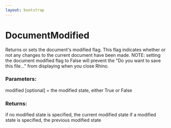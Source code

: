```yaml
---
layout: bootstrap
---
```


# DocumentModified

Returns or sets the document's modified flag. This flag indicates whether
        or not any changes to the current document have been made. NOTE: setting the
        document modified flag to False will prevent the "Do you want to save this
        file..." from displaying when you close Rhino.
          

### Parameters:

modified [optional] = the modified state, either True or False
        

### Returns:


if no modified state is specified, the current modified state
if a modified state is specified, the previous modified state
        


